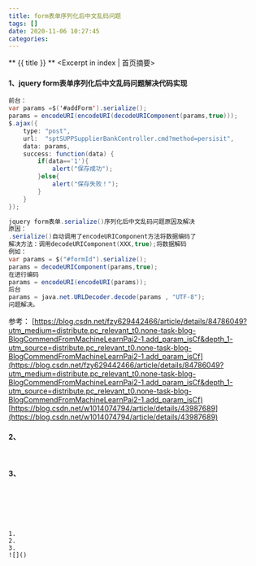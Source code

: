 ```yaml
---
title: form表单序列化后中文乱码问题
tags: []
date: 2020-11-06 10:27:45
categories:
---
```

** {{ title }} ** <Excerpt in index | 首页摘要>


<!-- more -->

#### 1、jquery form表单序列化后中文乱码问题解决代码实现


```java
前台：
var params =$('#addForm').serialize(); 
params = encodeURI(encodeURI(decodeURIComponent(params,true)));
$.ajax({
	type: "post",  
	url:  "sptSUPPSupplierBankController.cmd?method=persisit",  
	data: params,
	success: function(data) { 
		if(data=='1'){
			alert("保存成功");
		}else{
			alert("保存失败！");
		}
	}
});

jquery form表单.serialize()序列化后中文乱码问题原因及解决
原因：
.serialize()自动调用了encodeURIComponent方法将数据编码了 
解决方法：调用decodeURIComponent(XXX,true);将数据解码 
例如： 
var params = $("#formId").serialize();
params = decodeURIComponent(params,true);
在进行编码
params = encodeURI(encodeURI(params));
后台
params = java.net.URLDecoder.decode(params , "UTF-8");
问题解决。
```

参考：
[https://blog.csdn.net/fzy629442466/article/details/84786049?utm_medium=distribute.pc_relevant_t0.none-task-blog-BlogCommendFromMachineLearnPai2-1.add_param_isCf&depth_1-utm_source=distribute.pc_relevant_t0.none-task-blog-BlogCommendFromMachineLearnPai2-1.add_param_isCf](https://blog.csdn.net/fzy629442466/article/details/84786049?utm_medium=distribute.pc_relevant_t0.none-task-blog-BlogCommendFromMachineLearnPai2-1.add_param_isCf&depth_1-utm_source=distribute.pc_relevant_t0.none-task-blog-BlogCommendFromMachineLearnPai2-1.add_param_isCf)
[https://blog.csdn.net/w1014074794/article/details/43987689](https://blog.csdn.net/w1014074794/article/details/43987689)


#### 2、
```java

```

```java

```
[]()

#### 3、


```java

```

```java

```
[]()
```




1. 
2. 
3. 
![]()